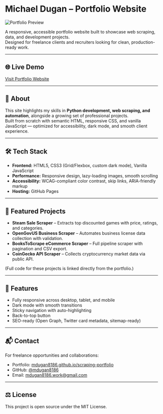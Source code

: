 # Michael Dugan – Portfolio Website

![Portfolio Preview](assets/images/preview.png)

A responsive, accessible portfolio website built to showcase web scraping, data, and development projects.  
Designed for freelance clients and recruiters looking for clean, production-ready work.

---

## 🌐 Live Demo

[Visit Portfolio Website](https://mdugan8186.github.io/scraping-portfolio/)

---

## 📖 About

This site highlights my skills in **Python development, web scraping, and automation**, alongside a growing set of professional projects.  
Built from scratch with semantic HTML, responsive CSS, and vanilla JavaScript — optimized for accessibility, dark mode, and smooth client experience.

---

## 🛠️ Tech Stack

- **Frontend:** HTML5, CSS3 (Grid/Flexbox, custom dark mode), Vanilla JavaScript
- **Performance:** Responsive design, lazy-loading images, smooth scrolling
- **Accessibility:** WCAG-compliant color contrast, skip links, ARIA-friendly markup
- **Hosting:** GitHub Pages

---

## 📂 Featured Projects

- **Steam Sale Scraper** – Extracts top discounted games with price, ratings, and categories.
- **OpenGovUS Business Scraper** – Automates business license data collection with validation.
- **BooksToScrape eCommerce Scraper** – Full pipeline scraper with pagination and CSV export.
- **CoinGecko API Scraper** – Collects cryptocurrency market data via public API.

(Full code for these projects is linked directly from the portfolio.)

---

## 🚀 Features

- Fully responsive across desktop, tablet, and mobile
- Dark mode with smooth transitions
- Sticky navigation with auto-highlighting
- Back-to-top button
- SEO-ready (Open Graph, Twitter card metadata, sitemap-ready)

---

## 📬 Contact

For freelance opportunities and collaborations:

- Portfolio: [mdugan8186.github.io/scraping-portfolio](https://mdugan8186.github.io/scraping-portfolio/)
- GitHub: [@mdugan8186](https://github.com/mdugan8186)
- Email: [mdugan8186.work@gmail.com](mailto:mdugan8186.work@gmail.com)

---

## ⚖️ License

This project is open source under the MIT License.
